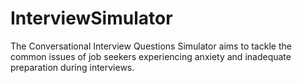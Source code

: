 # InterviewSimulator
The Conversational Interview Questions Simulator aims to tackle the common issues of job seekers experiencing anxiety and inadequate preparation during interviews. 
